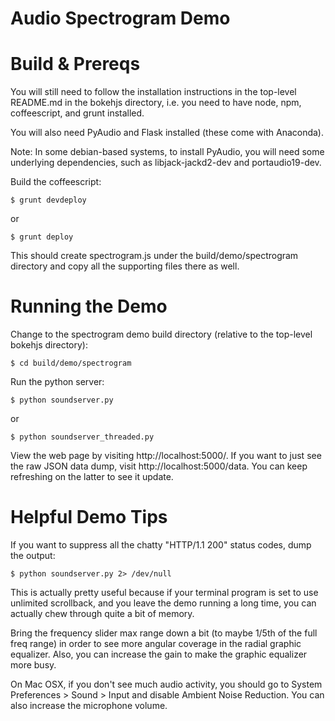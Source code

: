 Audio Spectrogram Demo
======================

Build & Prereqs
===============

You will still need to follow the installation instructions in the top-level README.md in the bokehjs directory, i.e. you need to have node, npm, coffeescript, and grunt installed.

You will also need PyAudio and Flask installed (these come with Anaconda).

Note: In some debian-based systems, to install PyAudio, you will need some underlying dependencies, such as libjack-jackd2-dev and portaudio19-dev.

Build the coffeescript:

`$ grunt devdeploy`

or

`$ grunt deploy`

This should create spectrogram.js under the build/demo/spectrogram directory and copy all the supporting files there as well.

Running the Demo
================

Change to the spectrogram demo build directory (relative to the top-level bokehjs directory):

`$ cd build/demo/spectrogram`

Run the python server:

`$ python soundserver.py`

or

`$ python soundserver_threaded.py`

View the web page by visiting http://localhost:5000/. If you want to just see the raw JSON data dump, visit http://localhost:5000/data.  You can keep refreshing on the latter to see it update.

Helpful Demo Tips
=================

If you want to suppress all the chatty "HTTP/1.1 200" status codes, dump the output:

`$ python soundserver.py 2> /dev/null`

This is actually pretty useful because if your terminal program is set to use unlimited scrollback, and you leave the demo running a long time, you can actually chew through quite a bit of memory.

Bring the frequency slider max range down a bit (to maybe 1/5th of the full freq range) in order to see more angular coverage in the radial graphic equalizer.  Also, you can increase the gain to make the graphic equalizer more busy.

On Mac OSX, if you don't see much audio activity, you should go to System Preferences > Sound > Input and disable Ambient Noise Reduction.  You can also increase the microphone volume.

